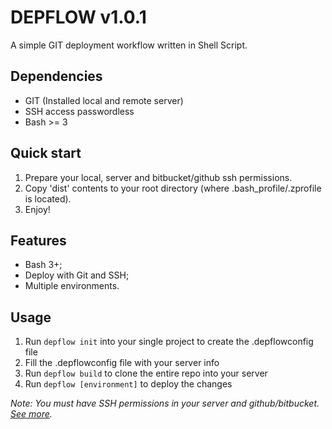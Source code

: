 # DEPFLOW v1.0.1

A simple GIT deployment workflow written in Shell Script.

## Dependencies

* GIT (Installed local and remote server)
* SSH access passwordless
* Bash >= 3

## Quick start

1. Prepare your local, server and bitbucket/github ssh permissions.
2. Copy 'dist' contents to your root directory (where .bash_profile/.zprofile is located).
3. Enjoy!

## Features

* Bash 3+;
* Deploy with Git and SSH;
* Multiple environments.

## Usage

1. Run `depflow init` into your single project to create the .depflowconfig file
2. Fill the .depflowconfig file with your server info
3. Run `depflow build` to clone the entire repo into your server
4. Run `depflow [environment]` to deploy the changes

*Note: You must have SSH permissions in your server and github/bitbucket. [See more](http://www.tecmint.com/ssh-passwordless-login-using-ssh-keygen-in-5-easy-steps/).*
